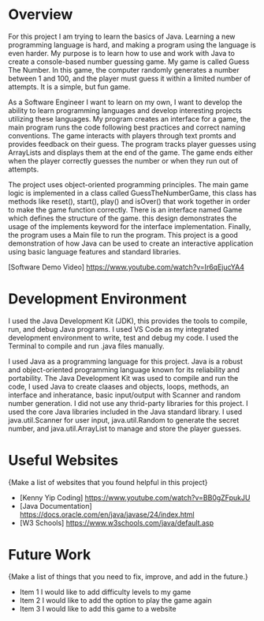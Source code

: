# Overview

For this project I am trying to learn the basics of Java. Learning a new programming language is hard, and making a program using the language is even harder. 
My purpose is to learn how to use and work with Java to create a console-based number guessing game. My game is called Guess The Number.
In this game, the computer randomly generates a number between 1 and 100, and the player must guess it within a limited number of attempts. It is a simple, but fun game.

As a Software Engineer I want to learn on my own, I want to develop the ability to learn programming languages and develop interesting projects utilizing these languages.
My program creates an interface for a game, the main program runs the code following best practices and correct naming conventions. 
The game interacts with players through text promts and provides feedback on their guess. The program tracks player guesses using ArrayLists and displays them at the end of the game. The game ends either when the player correctly guesses the number or when they run out of attempts.

The project uses object-oriented programming principles. The main game logic is implemented in a class called GuessTheNumberGame, this class has methods like reset(), start(), play() and isOver() that work together in order to make the game function correctly. There is an interface named Game which defines the structure of the game.
this design demonstrates the usage of the implements keyword for the interface implementation. Finally, the program uses a Main file to run the program. This project is a good demonstration of how Java can be used to create an interactive application using basic language features and standard libraries.

[Software Demo Video] https://www.youtube.com/watch?v=Ir6qEjucYA4

# Development Environment

I used the Java Development Kit (JDK), this provides the tools to compile, run, and debug Java programs.
I used VS Code as my integrated development environment to write, test and debug my code.
I used the Terminal to compile and run .java files manually.

I used Java as a programming language for this project. Java is a robust and object-oriented programming language known for its reliability and portability.
The Java Development Kit was used to compile and run the code, I used Java to create claases and objects, loops, methods, an interface and inheratance, basic
input/output with Scanner and random number generation. I did not use any thrid-party libraries for this project. I used the core Java libraries included in the Java standard library. I used java.util.Scanner for user input, java.util.Random to generate the secret number, and java.util.ArrayList to manage and store the player guesses.

# Useful Websites

{Make a list of websites that you found helpful in this project}

- [Kenny Yip Coding] https://www.youtube.com/watch?v=BB0gZFpukJU 
- [Java Documentation] https://docs.oracle.com/en/java/javase/24/index.html
- [W3 Schools] https://www.w3schools.com/java/default.asp

# Future Work

{Make a list of things that you need to fix, improve, and add in the future.}

- Item 1 I would like to add difficulty levels to my game
- Item 2 I would like to add the option to play the game again 
- Item 3 I would like to add this game to a website

